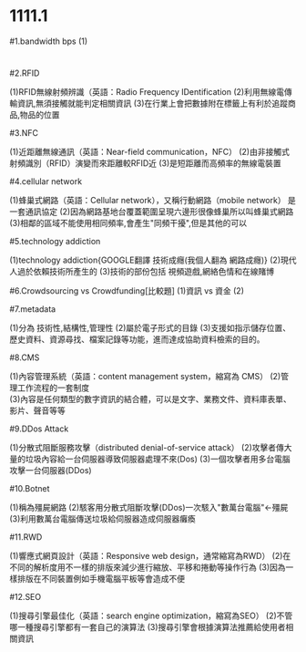 # 1111.1

#1.bandwidth bps
  (1)


#

#2.RFID

  (1)RFID無線射頻辨識（英語：Radio Frequency IDentification
  (2)利用無線電傳輸資訊,無須接觸就能判定相關資訊
  (3)在行業上會把數據附在標籤上有利於追蹤商品,物品的位置

#3.NFC

  (1)近距離無線通訊（英語：Near-field communication，NFC）
  (2)由非接觸式射頻識別（RFID）演變而來距離較RFID近
  (3)是短距離而高頻率的無線電裝置

#4.cellular network

  (1)蜂巢式網路（英語：Cellular network），又稱行動網路（mobile network） 是一套通訊協定
  (2)因為網路基地台覆蓋範圍呈現六邊形很像蜂巢所以叫蜂巢式網路
  (3)相鄰的區域不能使用相同頻率,會產生"同頻干擾",但是其他的可以
  
#5.technology addiction

  (1)technology addiction{GOOGLE翻譯 技術成癮(我個人翻為 網路成癮)}
  (2)現代人過於依賴技術所產生的
  (3)技術的部份包括 視頻遊戲,網絡色情和在線賭博
  
#6.Crowdsourcing vs Crowdfunding[比較題]
  (1)資訊 vs 資金
  (2)


#7.metadata

  (1)分為 技術性,結構性,管理性
  (2)屬於電子形式的目錄
  (3)支援如指示儲存位置、歷史資料、資源尋找、檔案記錄等功能，進而達成協助資料檢索的目的。
  
#8.CMS

  (1)內容管理系統（英語：content management system，縮寫為 CMS）
  (2)管理工作流程的一套制度  
  (3)內容是任何類型的數字資訊的結合體，可以是文字、業務文件、資料庫表單、影片、聲音等等
  
#9.DDos Attack

  (1)分散式阻斷服務攻擊（distributed denial-of-service attack）
  (2)攻擊者傳大量的垃圾內容給一台伺服器導致伺服器處理不來(Dos)
  (3)一個攻擊者用多台電腦攻擊一台伺服器(DDos)

#10.Botnet

  (1)稱為殭屍網路
  (2)駭客用分散式阻斷攻擊(DDos)一次駭入"數萬台電腦"<-殭屍
  (3)利用數萬台電腦傳送垃圾給伺服器造成伺服器癱瘓

#11.RWD

  (1)響應式網頁設計（英語：Responsive web design，通常縮寫為RWD）
  (2)在不同的解析度用不一樣的排版來減少進行縮放、平移和捲動等操作行為
  (3)因為一樣排版在不同裝置例如手機電腦平板等會造成不便

#12.SEO

  (1)搜尋引擎最佳化（英語：search engine optimization，縮寫為SEO）
  (2)不管哪一種搜尋引擎都有一套自己的演算法
  (3)搜尋引擎會根據演算法推薦給使用者相關資訊












